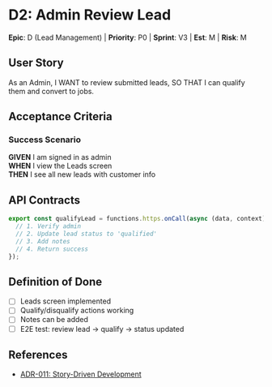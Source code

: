 # D2: Admin Review Lead

**Epic**: D (Lead Management) | **Priority**: P0 | **Sprint**: V3 | **Est**: M | **Risk**: M

## User Story
As an Admin, I WANT to review submitted leads, SO THAT I can qualify them and convert to jobs.

## Acceptance Criteria

### Success Scenario
**GIVEN** I am signed in as admin  
**WHEN** I view the Leads screen  
**THEN** I see all new leads with customer info

## API Contracts

```typescript
export const qualifyLead = functions.https.onCall(async (data, context) => {
  // 1. Verify admin
  // 2. Update lead status to 'qualified'
  // 3. Add notes
  // 4. Return success
});
```

## Definition of Done
- [ ] Leads screen implemented
- [ ] Qualify/disqualify actions working
- [ ] Notes can be added
- [ ] E2E test: review lead → qualify → status updated

## References
- [ADR-011: Story-Driven Development](../../adrs/011-story-driven-development.md)
